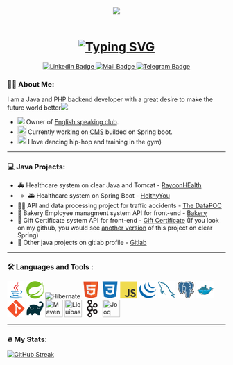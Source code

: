 <div id="header" align="center">
  <img src="https://media.tenor.com/_C4KnhRTyeYAAAAM/tarantino-cannes.gif" width="150"/>
  <br/>
  <img src="https://komarev.com/ghpvc/?username=lainng&style=flat-square&color=blue" alt=""/>
  <h1>
    <a href="https://git.io/typing-svg"><img src="https://readme-typing-svg.demolab.com?font=JetBrains+Mono&size=30&pause=1000&color=000000&center=true&vCenter=true&width=500&lines=Hey+there!+%F0%9F%91%8B" alt="Typing SVG" /></a>
  </h1>
  <div id="badges">
    <a href="https://www.linkedin.com/in/yegor-chevardin/" target="_blank">
      <img src="https://img.shields.io/badge/LinkedIn-blue?style=for-the-badge&logo=linkedin&logoColor=white" alt="LinkedIn Badge"/>
    </a>
    <a href="mailto:egor03052004@gmail.com" target="_blank">
      <img src="https://img.shields.io/badge/Gmail-D14836?style=for-the-badge&logo=gmail&logoColor=white" alt="Mail Badge"/>
    </a>
    <a href="https://t.me/YegorChevardin" target="_blank">
      <img src="https://img.shields.io/badge/Telegram-2CA5E0?style=for-the-badge&logo=telegram&logoColor=white" alt="Telegram Badge"/>
    </a>
  </div>
</div>

### :man_technologist: About Me:

I am a Java and PHP backend developer with a great desire to make the future world better<img src="https://media.tenor.com/P0aI7ZIYIzEAAAAi/orange.gif" width="20px"/>

- <img src="https://media.tenor.com/3Ku-5AN4ZlAAAAAi/orange-heart-symbols.gif" width="20px"/> Owner of <a href="https://www.instagram.com/teachhouse.nikopol/" target="_blank">English speaking club</a>.
- <img src="https://media.tenor.com/B3yQSNplTiIAAAAi/cheers-salut.gif" width="20px" height="20px"/> Currently working on <a href="https://t.me/mimosacms" target="_blank">CMS</a> builded on Spring boot.
- <img src="https://c.tenor.com/Ot3hDzO75f4AAAAi/tegan-teganiversen.gif" width="20px" height="20px"/> I love dancing hip-hop and training in the gym)

---

### 💻 Java Projects:

- 🚑 Healthcare system on clear Java and Tomcat - <a href="https://gitlab.com/YegorChevardin/rayconhealth" target="_blank">RayconHEalth</a>
- - 🚑 Healthcare system on Spring Boot - <a href="https://gitlab.com/YegorChevardin/healthyyou" target="_blank">HelthyYou</a>
- 👨‍💻 API and data processing project for traffic accidents - <a href="https://gitlab.com/YegorChevardin/thedatapoc" target="_blank">The DataPOC</a>
- 🍪 Bakery Employee managment system API for front-end - <a href="https://gitlab.com/YegorChevardin/bakeryprojectapi" target="_blank">Bakery</a>
- 🎁 Gift Certificate system API for front-end - <a href="https://github.com/YegorChevardin/gift-certificate-secured" target="_blank">Gift Certificate</a> (If you look on my github, you would see <a href="https://github.com/YegorChevardin/gift-certificates-system" target="_blank">another version</a> of this project on clear Spring)
- 📗 Other java projects on gitlab profile - <a href="https://gitlab.com/YegorChevardin" target="_blank">Gitlab</a>

---

### :hammer_and_wrench: Languages and Tools :
<div>
  <img src="https://github.com/devicons/devicon/blob/master/icons/java/java-original.svg" title="Java" alt="Java" width="40" height="40"/>
  <img src="https://github.com/devicons/devicon/blob/master/icons/spring/spring-original.svg" title="Spring" alt="Spring" width="40" height="40"/>
  <img src="https://cdn.icon-icons.com/icons2/2699/PNG/512/hibernate_logo_icon_171004.png" title="Hibernate" alt="Hibernate" width="40" height="40"/>
  <img src="https://github.com/devicons/devicon/blob/master/icons/html5/html5-original.svg" title="HTML5" alt="HTML" width="40" height="40"/>
  <img src="https://github.com/devicons/devicon/blob/master/icons/css3/css3-plain.svg"  title="CSS3" alt="CSS" width="40" height="40"/>
  <img src="https://github.com/devicons/devicon/blob/master/icons/javascript/javascript-original.svg" title="JavaScript" alt="JavaScript" width="40" height="40"/>
  <img src="https://github.com/devicons/devicon/blob/master/icons/jquery/jquery-original.svg" title="jQuery" **alt="jQuery" width="40" height="40"/>
  <img src="https://github.com/devicons/devicon/blob/master/icons/mysql/mysql-original.svg" title="MySQL"  alt="MySQL" width="40" height="40"/>
  <img src="https://github.com/devicons/devicon/blob/master/icons/postgresql/postgresql-original.svg" itle="PostgreSQL"  alt="PostgreSQL" width="40" height="40"/>
  <img src="https://github.com/devicons/devicon/blob/master/icons/docker/docker-original.svg" title="Docker" **alt="Docker" width="40" height="40"/>
  <img src="https://github.com/devicons/devicon/blob/master/icons/git/git-original.svg" title="Git" **alt="Git" width="40" height="40"/>
  <img src="https://github.com/devicons/devicon/blob/master/icons/gradle/gradle-plain.svg" title="Gradle" **alt="Gradle" width="40" height="40"/>
  <img src="https://cdn.icon-icons.com/icons2/2107/PNG/512/file_type_maven_icon_130397.png" title="Maven" **alt="Maven" width="40" height="40"/>
  <img src="https://www.liquibase.org/wp-content/themes/liquibase/assets/img/cta-icon.svg" title="Liquibase" **alt="Liquibase" width="40" height="40"/>
  <img src="https://github.com/devicons/devicon/blob/master/icons/apachekafka/apachekafka-original.svg" title="Apache Kafka" **alt="Apache Kafka" width="40" height="40"/>
   <img src="https://uws.ie/wp-content/uploads/jooq-logo-black.png" title="Jooq" **alt="Jooq" width="40" height="40"/>
</div>

---

### 🔥 My Stats:

[![GitHub Streak](http://github-readme-streak-stats.herokuapp.com?user=lainng&theme=default)](https://git.io/streak-stats)
